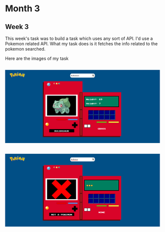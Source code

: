 # Month 3
## Week 3
This week's task was to build a task which uses any sort of API. I'd use a Pokemon related API. What my task does is it fetches the info related to the pokemon searched.

Here are the images of my task

## ![Image1](./pokemonAPI/assets/taskimg.png)
## ![Image2](./pokemonAPI/assets/errorimg.png)